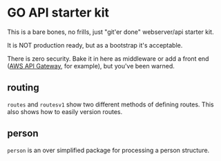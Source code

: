 # GO API starter kit

This is a bare bones, no frills, just "git'er done" webserver/api starter kit.

It is NOT production ready, but as a bootstrap it's acceptable.

There is zero security. Bake it in here as middleware or add a front end ([AWS API Gateway](https://aws.amazon.com/api-gateway/), for example), but you've been warned.

## routing

`routes` and `routesv1` show two different methods of defining routes. This also shows how to easily version routes.

## person

`person` is an over simplified package for processing a person structure.
